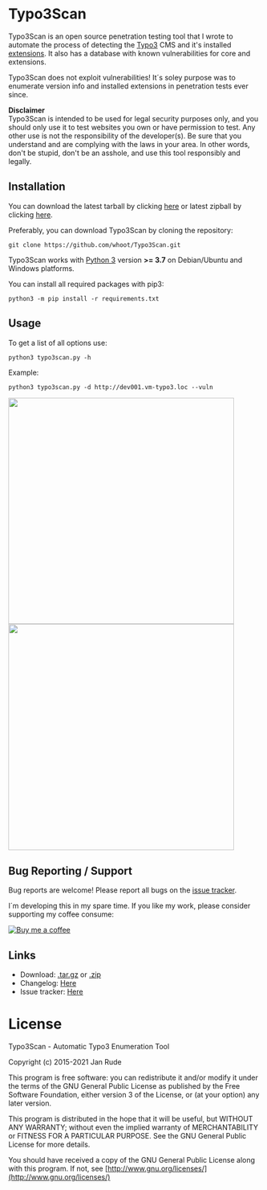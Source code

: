 # Typo3Scan

Typo3Scan is an open source penetration testing tool that I wrote to automate the process of detecting the [Typo3](https://typo3.org) CMS and it's installed [extensions](https://extensions.typo3.org/).
It also has a database with known vulnerabilities for core and extensions. 

Typo3Scan does not exploit vulnerabilities! It´s soley purpose was to enumerate version info and installed extensions in penetration tests ever since.

**Disclaimer**\
Typo3Scan is intended to be used for legal security purposes only, and you should only use it to test websites you own or have permission to test. Any other use is not the responsibility of the developer(s). Be sure that you understand and are complying with the laws in your area. In other words, don't be stupid, don't be an asshole, and use this tool responsibly and legally.


## Installation

You can download the latest tarball by clicking [here](https://github.com/whoot/Typo3Scan/tarball/master) or latest zipball by clicking  [here](https://github.com/whoot/Typo3Scan/zipball/master).

Preferably, you can download Typo3Scan by cloning the repository:

    git clone https://github.com/whoot/Typo3Scan.git

Typo3Scan works with [Python 3](http://www.python.org/download/) version **>= 3.7** on Debian/Ubuntu and Windows platforms.

You can install all required packages with pip3:

	python3 -m pip install -r requirements.txt

## Usage

To get a list of all options use:

    python3 typo3scan.py -h

Example:

	python3 typo3scan.py -d http://dev001.vm-typo3.loc --vuln

<img src="./doc/core_vulns.jpg" width="450">
<img src="./doc/ext_vulns.jpg" width="450">

## Bug Reporting / Support

Bug reports are welcome! Please report all bugs on the [issue tracker](https://github.com/whoot/Typo3Scan/issues).

I´m developing this in my spare time. If you like my work, please consider supporting my coffee consume:

[![Buy me a coffee](https://www.buymeacoffee.com/assets/img/custom_images/orange_img.png)](https://www.buymeacoffee.com/whoot)


## Links

* Download: [.tar.gz](https://github.com/whoot/Typo3Scan/tarball/master) or [.zip](https://github.com/whoot/Typo3Scan/archive/master.zip)
* Changelog: [Here](https://github.com/whoot/Typo3Scan/blob/master/doc/CHANGELOG.md)
* Issue tracker: [Here](https://github.com/whoot/Typo3Scan/issues)

# License

Typo3Scan - Automatic Typo3 Enumeration Tool

Copyright (c) 2015-2021 Jan Rude

This program is free software: you can redistribute it and/or modify
it under the terms of the GNU General Public License as published by
the Free Software Foundation, either version 3 of the License, or
(at your option) any later version.

This program is distributed in the hope that it will be useful,
but WITHOUT ANY WARRANTY; without even the implied warranty of
MERCHANTABILITY or FITNESS FOR A PARTICULAR PURPOSE.  See the
GNU General Public License for more details.

You should have received a copy of the GNU General Public License
along with this program. If not, see [http://www.gnu.org/licenses/](http://www.gnu.org/licenses/)
